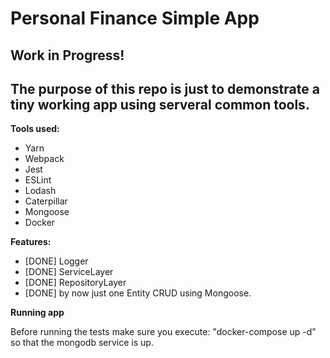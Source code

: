 Personal Finance Simple App
===

Work in Progress!
-----

The purpose of this repo is just to demonstrate a tiny working app using serveral common tools.
-----

**Tools used:**

* Yarn
* Webpack
* Jest
* ESLint
* Lodash
* Caterpillar
* Mongoose
* Docker

**Features:**

* [DONE] Logger
* [DONE] ServiceLayer
* [DONE] RepositoryLayer
* [DONE] by now just one Entity CRUD using Mongoose.


**Running app**

Before running the tests make sure you execute: "docker-compose up -d" so that 
the mongodb service is up.